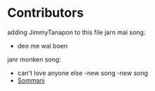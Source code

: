 # Contributors
 adding  JimmyTanapon  to this file
jarn mai song:
- deo me wai boen

janr monken song:
- can't love anyone else
-new song
-new song
- [Sommani](sommani@github.com)